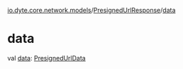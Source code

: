 [io.dyte.core.network.models](../index.md)/[PresignedUrlResponse](index.md)/[data](data.md)

# data


val [data](data.md): [PresignedUrlData](../-presigned-url-data/index.md)
